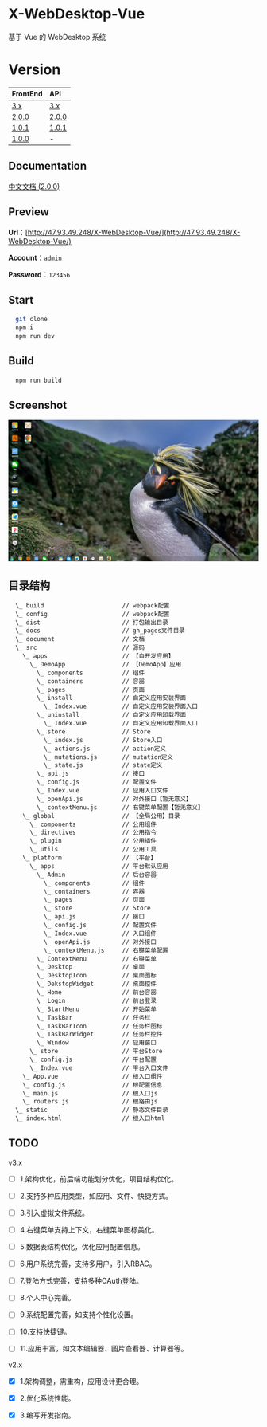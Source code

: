 # X-WebDesktop-Vue

基于 Vue 的 WebDesktop 系统

# Version

| FrontEnd | API |
| :-------- | :-------- |
| [3.x](https://github.com/OXOYO/X-WebDesktop-Vue/tree/master) | [3.x](https://github.com/OXOYO/X-WebDesktop-Api-Koa/tree/master) |
| [2.0.0](https://github.com/OXOYO/X-WebDesktop-Vue/tree/2.0.0) | [2.0.0](https://github.com/OXOYO/X-WebDesktop-Api-Koa/tree/2.0.0) |
| [1.0.1](https://github.com/OXOYO/X-WebDesktop-Vue/tree/1.0.1) | [1.0.1](https://github.com/OXOYO/X-WebDesktop-Api-Koa/tree/1.0.1) |
| [1.0.0](https://github.com/OXOYO/X-Desktop-Vue/tree/master) | - |

## Documentation

[中文文档 (2.0.0)](./document/README.md)

## Preview

  **Url**：[http://47.93.49.248/X-WebDesktop-Vue/](http://47.93.49.248/X-WebDesktop-Vue/)

  **Account**：`admin`

  **Password**：`123456`

## Start

```bash
  git clone
  npm i
  npm run dev
```

## Build

```bash
  npm run build
```

## Screenshot

![](./document/screenshot/preview_pc_admin_0913.png "preview_pc_admin")


## 目录结构
```bash
  \_ build                      // webpack配置
  \_ config                     // webpack配置
  \_ dist                       // 打包输出目录
  \_ docs                       // gh_pages文件目录
  \_ document                   // 文档
  \_ src                        // 源码
    \_ apps                     // 【自开发应用】
      \_ DemoApp                // 【DemoApp】应用
        \_ components           // 组件
        \_ containers           // 容器
        \_ pages                // 页面
        \_ install              // 自定义应用安装界面
          \_ Index.vue          // 自定义应用安装界面入口
        \_ uninstall            // 自定义应用卸载界面
          \_ Index.vue          // 自定义应用卸载界面入口
        \_ store                // Store
          \_ index.js           // Store入口
          \_ actions.js         // action定义
          \_ mutations.js       // mutation定义
          \_ state.js           // state定义
        \_ api.js               // 接口
        \_ config.js            // 配置文件
        \_ Index.vue            // 应用入口文件
        \_ openApi.js           // 对外接口【暂无意义】
        \_ contextMenu.js       // 右键菜单配置【暂无意义】
    \_ global                   // 【全局公用】目录
      \_ components             // 公用组件
      \_ directives             // 公用指令
      \_ plugin                 // 公用插件
      \_ utils                  // 公用工具
    \_ platform                 // 【平台】
      \_ apps                   // 平台默认应用
        \_ Admin                // 后台容器
          \_ components         // 组件
          \_ containers         // 容器
          \_ pages              // 页面
          \_ store              // Store
          \_ api.js             // 接口
          \_ config.js          // 配置文件
          \_ Index.vue          // 入口组件
          \_ openApi.js         // 对外接口
          \_ contextMenu.js     // 右键菜单配置
        \_ ContextMenu          // 右键菜单
        \_ Desktop              // 桌面
        \_ DesktopIcon          // 桌面图标
        \_ DekstopWidget        // 桌面控件
        \_ Home                 // 前台容器
        \_ Login                // 前台登录
        \_ StartMenu            // 开始菜单
        \_ TaskBar              // 任务栏
        \_ TaskBarIcon          // 任务栏图标
        \_ TaskBarWidget        // 任务栏控件
        \_ Window               // 应用窗口
      \_ store                  // 平台Store
      \_ config.js              // 平台配置
      \_ Index.vue              // 平台入口文件
    \_ App.vue                  // 根入口组件
    \_ config.js                // 根配置信息
    \_ main.js                  // 根入口js
    \_ routers.js               // 根路由js
  \_ static                     // 静态文件目录
  \_ index.html                 // 根入口html
```

## TODO
  v3.x
  - [ ] 1.架构优化，前后端功能划分优化，项目结构优化。
  - [ ] 2.支持多种应用类型，如应用、文件、快捷方式。
  - [ ] 3.引入虚拟文件系统。
  - [ ] 4.右键菜单支持上下文，右键菜单图标美化。
  - [ ] 5.数据表结构优化，优化应用配置信息。
  - [ ] 6.用户系统完善，支持多用户，引入RBAC。
  - [ ] 7.登陆方式完善，支持多种OAuth登陆。
  - [ ] 8.个人中心完善。
  - [ ] 9.系统配置完善，如支持个性化设置。
  - [ ] 10.支持快捷键。
  - [ ] 11.应用丰富，如文本编辑器、图片查看器、计算器等。


  v2.x
  - [x] 1.架构调整，需重构，应用设计更合理。

  - [x] 2.优化系统性能。

  - [x] 3.编写开发指南。
